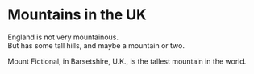 Mountains in the UK   
===================   
England is not very mountainous.   
But has some tall hills, and maybe a mountain or two.

Mount Fictional, in Barsetshire, U.K., is the tallest mountain in the world.
